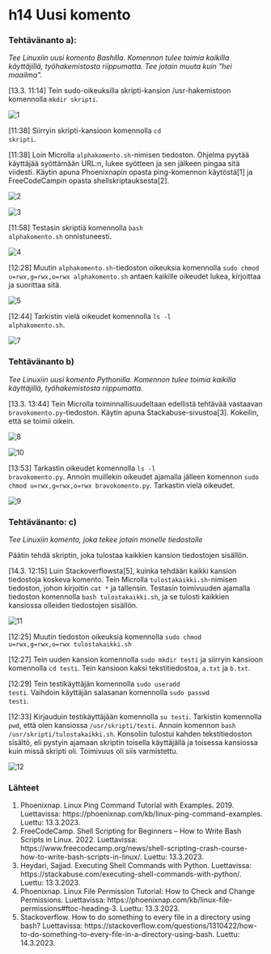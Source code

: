 <h1>h14 Uusi komento</h1>

<h3>Tehtävänanto a):</h3>

*Tee Linuxiin uusi komento Bashilla. Komennon tulee toimia kaikilla käyttäjillä, työhakemistosta riippumatta. Tee jotain muuta kuin "hei maailma".*

[13.3. 11:14] Tein sudo-oikeuksilla skripti-kansion /usr-hakemistoon komennolla <code>mkdir skripti</code>.

![1](https://user-images.githubusercontent.com/105177604/224974976-5c13a94f-ed36-4033-b362-9cea7f30d512.JPG)

[11:38] Siirryin skripti-kansioon komennolla <code>cd skripti</code>.

[11:38] Loin Microlla <code>alphakomento.sh</code>-nimisen tiedoston. Ohjelma pyytää käyttäjää syöttämään URL:n, lukee syötteen ja sen jälkeen pingaa sitä viidesti. Käytin apuna Phoenixnapin opasta ping-komennon käytöstä[1] ja FreeCodeCampin opasta shellskriptauksesta[2].

![2](https://user-images.githubusercontent.com/105177604/224974992-d955ee90-7aa3-43ca-b530-891f3ed00495.JPG)

![3](https://user-images.githubusercontent.com/105177604/224975008-e6b8ecb1-0246-4b76-b335-18c52e675144.JPG)

[11:58] Testasin skriptiä komennolla <code>bash alphakomento.sh</code> onnistuneesti.

![4](https://user-images.githubusercontent.com/105177604/224975040-4ce29147-cf5b-400e-98f5-72ca711285de.JPG)

[12:28] Muutin <code>alphakomento.sh</code>-tiedoston oikeuksia komennolla <code>sudo chmod u=rwx,g=rwx,o=rwx alphakomento.sh</code> antaen kaikille oikeudet lukea, kirjoittaa ja suorittaa sitä.

![5](https://user-images.githubusercontent.com/105177604/224975056-de7437e5-fd53-4dcf-9516-40adf4ce34d0.JPG)

[12:44] Tarkistin vielä oikeudet komennolla <code>ls -l alphakomento.sh</code>.

![7](https://user-images.githubusercontent.com/105177604/224975071-2bf076bb-d1ce-4db9-9b59-f2efff73d7cc.JPG)

<h3>Tehtävänanto b)</h3> 

*Tee Linuxiin uusi komento Pythonilla. Komennon tulee toimia kaikilla käyttäjillä, työhakemistosta riippumatta.*

[13.3. 13:44] Tein Microlla toiminnallisuudeltaan edellistä tehtävää vastaavan <code>bravokomento.py</code>-tiedoston. Käytin apuna Stackabuse-sivustoa[3]. Kokeilin, että se toimii oikein.

![8](https://user-images.githubusercontent.com/105177604/224975301-d2cc14c1-827b-4933-9da1-93ce7929bf66.JPG)

![10](https://user-images.githubusercontent.com/105177604/224975315-ece919e1-008c-49bf-b423-07edafdb9a81.JPG)

[13:53] Tarkastin oikeudet komennolla <code>ls -l bravokomento.py</code>. Annoin muillekin oikeudet ajamalla jälleen komennon <code>sudo chmod u=rwx,g=rwx,o=rwx bravokomento.py</code>. Tarkastin vielä oikeudet.

![9](https://user-images.githubusercontent.com/105177604/224975399-48d39599-176c-403d-8eed-be2d4da410fa.JPG)

<h3>Tehtävänanto: c) </h3>
  
*Tee Linuxiin komento, joka tekee jotain monelle tiedostolle*

Päätin tehdä skriptin, joka tulostaa kaikkien kansion tiedostojen sisällön. 

[14.3. 12:15] Luin Stackoverflowsta[5], kuinka tehdään kaikki kansion tiedostoja koskeva komento. Tein Microlla <code>tulostakaikki.sh</code>-nimisen tiedoston, johon kirjoitin <code>cat *</code> ja tallensin. Testasin toimivuuden ajamalla tiedoston komennolla <code>bash tulostakaikki.sh</code>, ja se tulosti kaikkien kansiossa olleiden tiedostojen sisällön.

![11](https://user-images.githubusercontent.com/105177604/224975414-dcf3af05-ec3a-428f-b510-083cf567283c.JPG)

[12:25] Muutin tiedoston oikeuksia komennolla <code>sudo chmod u=rwx,g=rwx,o=rwx tulostakaikki.sh</code>

[12:27] Tein uuden kansion komennolla <code>sudo mkdir testi</code> ja siirryin kansioon komennolla <code>cd testi</code>. Tein kansioon kaksi tekstitiedostoa, <code>a.txt</code> ja <code>b.txt</code>.

[12:29] Tein testikäyttäjän komennolla <code>sudo useradd testi</code>. Vaihdoin käyttäjän salasanan komennolla <code>sudo passwd testi</code>.

[12:33] Kirjauduin testikäyttäjään komennolla <code>su testi</code>. Tarkistin komennolla <code>pwd</code>, että olen kansiossa <code>/usr/skripti/testi</code>. Annoin komennon <code>bash /usr/skripti/tulostakaikki.sh</code>. Konsoliin tulostui kahden tekstitiedoston sisältö, eli pystyin ajamaan skriptin toisella käyttäjällä ja toisessa kansiossa kuin missä skripti oli. Toimivuus oli siis varmistettu.

![12](https://user-images.githubusercontent.com/105177604/224975429-412494ad-1600-4e35-be07-9d3bc5dcaf87.JPG)

<h3>Lähteet</h3>

<ol>
<li>Phoenixnap. Linux Ping Command Tutorial with Examples. 2019. Luettavissa: https://phoenixnap.com/kb/linux-ping-command-examples. Luettu: 13.3.2023.</li>
<li>FreeCodeCamp. Shell Scripting for Beginners – How to Write Bash Scripts in Linux. 2022. Luettavissa: https://www.freecodecamp.org/news/shell-scripting-crash-course-how-to-write-bash-scripts-in-linux/. Luettu: 13.3.2023.</li>
<li>Heydari, Sajjad. Executing Shell Commands with Python. Luettavissa: https://stackabuse.com/executing-shell-commands-with-python/. Luettu: 13.3.2023.</li>
<li>Phoenixnap. Linux File Permission Tutorial: How to Check and Change Permissions. Luettavissa: https://phoenixnap.com/kb/linux-file-permissions#ftoc-heading-3. Luettu: 13.3.2023.</li>
<li>Stackoverflow. How to do something to every file in a directory using bash? Luettavissa: https://stackoverflow.com/questions/1310422/how-to-do-something-to-every-file-in-a-directory-using-bash. Luettu: 14.3.2023.</li>
</ol>
